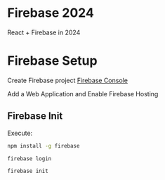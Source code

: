 # Firebase 2024

React + Firebase in 2024

# Firebase Setup

Create Firebase project [Firebase Console](https://console.firebase.google.com)

Add a Web Application and Enable Firebase Hosting

## Firebase Init

Execute:

```bash
npm install -g firebase
```

```bash
firebase login
```

```bash
firebase init
```
